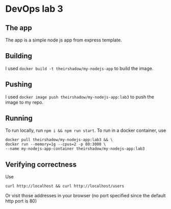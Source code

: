 # DevOps lab 3

## The app
The app is a simple node js app from express template.

## Building
I used `docker build -t theirshadow/my-nodejs-app` to build the image.

## Pushing
I used `docker image push theirshadow/my-nodejs-app:lab3` to push the image to my repo.

## Running
To run locally, run `npm i && npm run start`.
To run in a docker container, use
```shell
docker pull theirshadow/my-nodejs-app:lab3 && \
docker run --memory=1g --cpus=2 -p 80:3000 \
--name my-nodejs-app-container theirshadow/my-nodejs-app:lab3
```

## Verifying correctness
Use
```shell
curl http://localhost && curl http://localhost/users
```
Or visit those addresses in your browser (no port specified since the default http port is 80)
